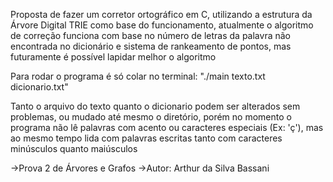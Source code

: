Proposta de fazer um corretor ortográfico em C, utilizando
a estrutura da Árvore Digital TRIE como base do funcionamento,
atualmente o algoritmo de correção funciona com base no número de
letras da palavra não encontrada no dicionário e sistema de rankeamento
de pontos, mas futuramente é possível lapidar melhor o algoritmo

Para rodar o programa é só colar no terminal: "./main texto.txt dicionario.txt"

Tanto o arquivo do texto quanto o dicionario podem ser alterados sem problemas, ou mudado até mesmo o diretório, porém no momento o programa não lê palavras com acento ou caracteres especiais (Ex: 'ç'), mas ao mesmo tempo lida com palavras escritas tanto com caracteres minúsculos quanto maiúsculos

->Prova 2 de Árvores e Grafos
->Autor: Arthur da Silva Bassani

